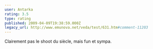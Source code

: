 ```yaml
---
user: Antarka
rating: 3.5
type: rating
published: 2009-04-09T19:38:59.000Z
legacy_url: http://www.emunova.net/veda/test/631.htm#comment-11203
---
```

Clairement pas le shoot du siècle, mais fun et sympa.